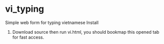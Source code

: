 # vi_typing
Simple web form for typing vietnamese
Install
1. Download source then run vi.html, you should bookmap this opened tab for fast access.
